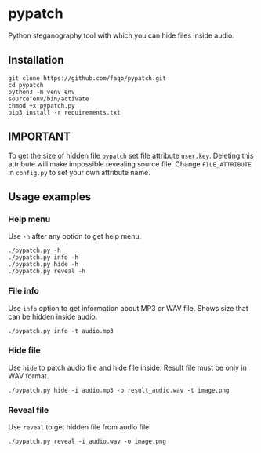 # pypatch

<p> Python steganography tool with which you can hide files inside audio. </p>

## Installation
    git clone https://github.com/faqb/pypatch.git
    cd pypatch
    python3 -m venv env
    source env/bin/activate
    chmod +x pypatch.py
    pip3 install -r requirements.txt

## IMPORTANT
To get the size of hidden file `pypatch` set file attribute `user.key`. Deleting this attribute will make impossible revealing source file.
Change `FILE_ATTRIBUTE` in `config.py` to set your own attribute name.

## Usage examples

### Help menu
Use `-h` after any option to get help menu.

    ./pypatch.py -h
    ./pypatch.py info -h
    ./pypatch.py hide -h
    ./pypatch.py reveal -h

### File info
Use `info` option to get information about MP3 or WAV file.
Shows size that can be hidden inside audio.

    ./pypatch.py info -t audio.mp3

### Hide file
Use `hide` to patch audio file and hide file inside.
Result file must be only in WAV format.

    ./pypatch.py hide -i audio.mp3 -o result_audio.wav -t image.png

### Reveal file
Use `reveal` to get hidden file from audio file.

    ./pypatch.py reveal -i audio.wav -o image.png
